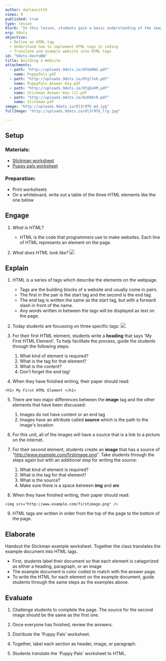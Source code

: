 ```yaml
---
author: danleavitt0
views: 0
published: true
type: lesson
blurb: "In this lesson, students gain a basic understanding of the image, paragraph, and heading #HTML elements. Students demonstrate learning by completely translating an example document into HTML."
org: 9dots
objective: 
  - Define an HTML tag
  - Understand how to implement HTML tags in coding
  - Translate and example website into HTML tags
id: "9dots-OevYoBW"
title: Building a Website
attachments: 
  - path: "http://uploads.9dots.io/OfUeM8G.pdf"
    name: PuppyPals.pdf
  - path: "http://uploads.9dots.io/Ofg7Jv6.pdf"
    name: PuppyPals Answer Key.pdf
  - path: "http://uploads.9dots.io/OfgEeVM.pdf"
    name: Stickman Answer Key (1).pdf
  - path: "http://uploads.9dots.io/OiK08rR.pdf"
    name: Stickman.pdf
image: "http://uploads.9dots.io/Ol3r9Tb_md.jpg"
fullImage: "http://uploads.9dots.io/Ol3r9Tb_lrg.jpg"

---
```


## Setup

### Materials:

- [Stickman worksheet](http://uploads.9dots.io/OiK08rR.pdf)
- [Puppy pals worksheet](http://uploads.9dots.io/OfUeM8G.pdf)

### Preparation:

- Print worksheets
- On a whiteboard, write out a table of the three HTML elements like the one below

## Engage

1. _What is HTML?_
	- HTML is the code that programmers use to make websites. Each line of HTML represents an element on the page. 

2. _What does HTML look like?_
![](http://uploads.9dots.io/OfUXVZ7_md.jpg) 

## Explain

1. HTML is a series of tags which describe the elements on the webpage. 
	- Tags are the building blocks of a website and usually come in pairs. 
    - The first in the pair is the start tag and the second is the end tag.  
    - The end tag is written the same as the start tag, but with a forward slash in front of the name. 
    - Any words written in between the tags will be displayed as text on the page. 

2. Today students are focussing on three specific tags:
![](http://uploads.9dots.io/OwfesBs_md.jpg) 

3. For their first HTML element, students write a **heading** that says 'My First HTML Element'. To help facilitate the process, guide the students through the following steps:
	1. What kind of element is required?
    2. What is the tag for that element?
    3. What is the content?
    4. Don't forget the end tag!

4. When they have finished writing, their paper should read: 
```
<h1> My First HTML Element </h1>
```

5. There are two major differences between the **image** tag and the other elements that have been discussed:
	1. Images do not have content or an end tag
	2. Images have an attribute called **source** which is the path to the image's location

6. For this unit, all of the images will have a source that is a link to a picture on the internet.

7. For their second element, students create an **image** that has a source of "http://www.example.com/firstimage.png". Take students through the steps again but with an additional step for writing the source:
	1. What kind of element is required?
    2. What is the tag for that element?
    3. What is the source?
    4. Make sure there is a space between **img** and **src**

8. When they have finished writing, their paper should read: 
```
<img src="http://www.example.com/firstimage.png" />
```

9. HTML tags are written in order from the top of the page to the bottom of the page.

## Elaborate
Handout the Stickman example worksheet. Together the class translates the example document into HTML tags. 

- First, students label their document so that each element is catagorized as either a heading, paragraph, or an image
- The example document is color coded to match with the answer page. 
- To write the HTML for each element on the example document, guide students through the same steps as the examples above.
    
## Evaluate


1. Challenge students to complete the page. The source for the second image should be the same as the first one. 

2. Once everyone has finished, review the answers. 

3. Distribute the 'Puppy Pals’ worksheet. 

4. Together, label each section as header, image, or paragraph.

5. Students translate the 'Puppy Pals' worksheet to HTML.
